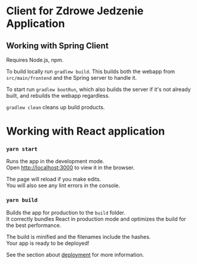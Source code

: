 # Client for Zdrowe Jedzenie Application

## Working with Spring Client

Requires Node.js, npm.

To build locally run `gradlew build`. This builds both the webapp from `src/main/frontend` and the Spring server to handle it.

To start run `gradlew bootRun`, which also builds the server if it's not already built, and rebuilds the webapp regardless.

`gradlew clean` cleans up build products.

# Working with React application
### `yarn start`

Runs the app in the development mode.\
Open [http://localhost:3000](http://localhost:3000) to view it in the browser.

The page will reload if you make edits.\
You will also see any lint errors in the console.

### `yarn build`

Builds the app for production to the `build` folder.\
It correctly bundles React in production mode and optimizes the build for the best performance.

The build is minified and the filenames include the hashes.\
Your app is ready to be deployed!

See the section about [deployment](https://facebook.github.io/create-react-app/docs/deployment) for more information.